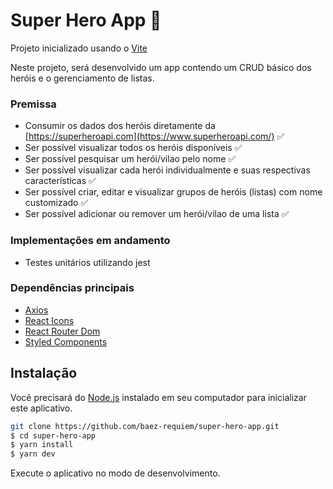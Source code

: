 # Super Hero App 🦸

Projeto inicializado usando o [Vite](https://vitejs.dev/) <br/>
 
Neste projeto, será desenvolvido um app contendo um CRUD básico dos heróis e o gerenciamento de listas.


### Premissa

- Consumir os dados dos heróis diretamente da [https://superheroapi.com](https://www.superheroapi.com/) ✅
- Ser possível visualizar todos os heróis disponíveis ✅
- Ser possível pesquisar um herói/vilao pelo nome ✅
- Ser possível visualizar cada herói individualmente e  suas respectivas características ✅
- Ser possível criar, editar e visualizar grupos de heróis (listas) com nome customizado ✅
- Ser possível adicionar ou remover um herói/vilao de uma lista ✅

### Implementações em andamento
- Testes unitários utilizando jest


### Dependências principais

- [Axios](https://axios-http.com/) 
- [React Icons](https://react-icons.github.io/react-icons)
- [React Router Dom](https://reactrouter.com/en/v6.3.0)
- [Styled Components](https://styled-components.com/)

## Instalação

Você precisará do [Node.js](https://nodejs.org) instalado em seu computador para inicializar este aplicativo.

```bash
git clone https://github.com/baez-requiem/super-hero-app.git
$ cd super-hero-app
$ yarn install
$ yarn dev
```

Execute o aplicativo no modo de desenvolvimento.<br/>